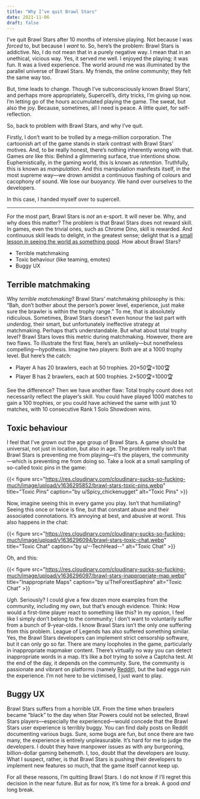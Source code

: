 ```yaml
---
title: "Why I’ve quit Brawl Stars"
date: 2021-11-06
draft: false
---
```



I’ve quit Brawl Stars after 10 months of intensive playing. Not because I was _forced_ to, but because I _want_ to. So, here’s the problem: Brawl Stars is addictive. No, I do not mean that in a purely negative way. I mean that in an unethical, vicious way. Yes, it served me well. I enjoyed the playing; it was fun. It was a lived experience. The world around me was illuminated by the parallel universe of Brawl Stars. My friends, the online community; they felt the same way too.

But, time leads to change. Though I’ve subconsciously known Brawl Stars’, and perhaps more appropriately, Supercell’s, dirty tricks, I’m giving up now. I’m letting go of the hours accumulated playing the game. The sweat, but also the joy. Because, sometimes, all I need is peace. A little quiet, for self-reflection.

So, back to problem with Brawl Stars, and why I’ve quit.

Firstly, I don’t want to be trolled by a mega-million corporation. The cartoonish art of the game stands in stark contrast with Brawl Stars’ motives. And, to be really honest, there’s nothing inherently wrong with that. Games _are_ like this: Behind a glimmering surface, true intentions show. Euphemistically, in the gaming world, this is known as _retention_. Truthfully, this is known as _manipulation_. And this manipulation manifests itself, in the most supreme way—we drown amidst a continuous flashing of colours and cacophony of sound. We lose our buoyancy. We hand over ourselves to the developers.

In this case, I handed myself over to supercell.

<hr>

For the most part, Brawl Stars is _not_ an e-sport. It will never be. Why, and why does this matter? The problem is that Brawl Stars does not reward skill. In games, even the trivial ones, such as Chrome Dino, skill is rewarded. And continuous skill leads to delight, in the greatest sense; delight that is a [small lesson in seeing the world as something good](https://frankchimero.com/blog/2010/big-ideas/#:~:text=to%20delight%20someone%20is%20to%20give%20a%20small%20lesson%20in%20how%20to%20see%20the%20world%20as%20something%20good). How about Brawl Stars?

- Terrible matchmaking
- Toxic behaviour (like teaming, emotes)
- Buggy <smcp>UX</smcp>

## Terrible matchmaking

Why _terrible matchmaking_? Brawl Stars’ matchmaking philosophy is this: “Bah, don’t bother about the person’s power level, experience, just make sure the brawler is within the trophy range.” To me, that is absolutely ridiculous. Sometimes, Brawl Stars doesn’t even honour the last part with _underdog_, their smart, but unfortunately ineffective strategy at matchmaking. Perhaps that’s understandable. But what about total trophy level? Brawl Stars loves this metric during matchmaking. However, there are two flaws. To illustrate the first flaw, here’s an unlikely—but nonetheless compelling—hypothesis. Imagine two players: Both are at a 1000 trophy level. But here’s the catch:

- <smcp>Player A</smcp> has 20 brawlers, each at 50 trophies. 20×50🏆=100🏆
- <smcp>Player B</smcp> has 2 brawlers, each at 500 trophies. 2×500🏆=1000🏆

See the difference? Then we have another flaw: Total trophy count does not necessarily reflect the player’s skill. You could have played 1000 matches to gain a 100 trophies, or you could have achieved the same with just 10 matches, with 10 consecutive Rank 1 Solo Showdown wins.

## Toxic behaviour

I feel that I’ve grown out the age group of Brawl Stars. A game should be universal, not just in location, but also in age. The problem really isn’t that Brawl Stars is preventing me from playing—it’s the players, the community—which is preventing me from doing so. Take a look at a small sampling of so-called toxic pins in the game:

{{< figure src="https://res.cloudinary.com/cloudinary-sucks-so-fucking-much/image/upload/v1636295852/brawl-stars-toxic-pins.webp" title="Toxic Pins" caption="by u/Spicy_chickenugget" alt="Toxic Pins" >}}

Now, imagine seeing this in every game you play. Isn’t that humiliating? Seeing this once or twice is fine, but that constant abuse and their associated connotations. It’s annoying at best, and abusive at worst. This also happens in the chat:

{{< figure src="https://res.cloudinary.com/cloudinary-sucks-so-fucking-much/image/upload/v1636296094/brawl-stars-toxic-chat.webp" title="Toxic Chat" caption="by u/--TechHead--" alt="Toxic Chat" >}}

Oh, and this:

{{< figure src="https://res.cloudinary.com/cloudinary-sucks-so-fucking-much/image/upload/v1636296097/brawl-stars-inappropriate-map.webp" title="Inappropriate Maps" caption="by u/TheForestSaphire" alt="Toxic Chat" >}}

_Ugh._ Seriously? I could give a few dozen more examples from the community, including my own, but that’s enough evidence. Think: How would a first-time player react to something like this? In my opnion, I feel like I simply don’t belong to the community; I don’t want to voluntarily suffer from a bunch of 9-year-olds. I know Brawl Stars isn’t the only one suffering from this problem. League of Legends has also suffered something similar. Yes, the Brawl Stars developers can implement strict censorship software, but it can only go so far. There are many loopholes in the game, particularly in inappropriate mapmaker content. There’s virtually no way you can detect inappropriate words in a map. It’s like a _bot_ trying to solve a <smcp>Captcha</smcp> test. At the end of the day, it depends on the community. Sure, the community is passionate and vibrant on platforms (namely [Reddit](https://reddit.com/r/brawlstars)), but the bad eggs ruin the experience. I’m not here to be victimised, I just want to play.

## Buggy UX

Brawl Stars suffers from a horrible <smcp>UX</smcp>.  From the time when brawlers became “black” to the day when Star Powers could not be selected, Brawl Stars players—especially the experienced—would concede that the Brawl Stars user experience is terribly buggy. You can find daily posts on Reddit documenting various bugs. Sure, some bugs are fun, but once there are two many, the experience is entirely unpleasurable. It’s hard for me to judge the developers. I doubt they have manpower issues as with any burgeoning, billion-dollar gaming behemoth. I, too, doubt that the developers are lousy. What I suspect, rather, is that Brawl Stars is pushing their developers to implement new features so much, that the game itself cannot keep up.

For all these reasons, I’m quitting Brawl Stars. I do not know if I’ll regret this decision in the near future. But as for now, it’s time for a break. A good *and* long break.
